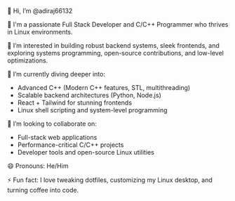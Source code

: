 👋 Hi, I’m @adiraj66132

🚀 I'm a passionate Full Stack Developer and C/C++ Programmer who thrives in Linux environments.

👀 I’m interested in building robust backend systems, sleek frontends, and exploring systems programming, open-source contributions, and low-level optimizations.

🌱 I’m currently diving deeper into:
- Advanced C++ (Modern C++ features, STL, multithreading)
- Scalable backend architectures (Python, Node.js)
- React + Tailwind for stunning frontends
- Linux shell scripting and system-level programming

💞️ I’m looking to collaborate on:
- Full-stack web applications
- Performance-critical C/C++ projects
- Developer tools and open-source Linux utilities

😄 Pronouns: He/Him

⚡ Fun fact: I love tweaking dotfiles, customizing my Linux desktop, and turning coffee into code.
